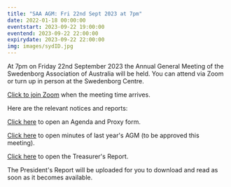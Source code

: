 ```yaml
---
title: "SAA AGM: Fri 22nd Sept 2023 at 7pm"
date: 2022-01-18 00:00:00
eventstart: 2023-09-22 19:00:00
eventend: 2023-09-22 22:00:00
expirydate: 2023-09-22 22:00:00
img: images/sydID.jpg
---
```


At 7pm on Friday 22nd September 2023 the Annual General Meeting of the Swedenborg Association of Australia will be held. You can attend via Zoom or turn up in person at the Swedenborg Centre.

[Click to join Zoom](https://us02web.zoom.us/j/89832027177?pwd=L1NDZytIb2MrU0pHMkJ4SVJBdG5EQT09) when the meeting time arrives.

Here are the relevant notices and reports:

[Click here](https://static.swedenborg.com.au/pdf/fliers/saaagm20230922agendaproxy.pdf) to open an Agenda and Proxy form.

[Click here](https://static.swedenborg.com.au/pdf/fliers/saaagm20220923minutes.pdf) to open minutes of last year's AGM (to be approved this meeting).

[Click here](https://static.swedenborg.com.au/pdf/fliers/saaagm20230922treasurer.pdf) to open the Treasurer's Report.

The President's Report will be uploaded for you to download and read as soon as it becomes available.
